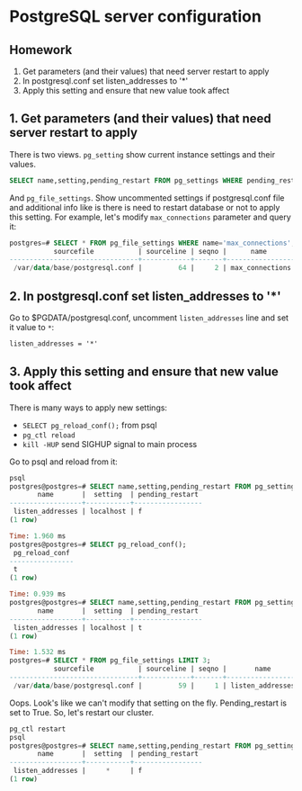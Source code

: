 # PostgreSQL server configuration

## Homework

1. Get parameters (and their values) that need server restart to apply
2. In postgresql.conf set listen_addresses to '*'
3. Apply this setting and ensure that new value took affect

## 1. Get parameters (and their values) that need server restart to apply

There is two views. `pg_setting` show current instance settings and their values.

```sql
SELECT name,setting,pending_restart FROM pg_settings WHERE pending_restart='t';
```

And `pg_file_settings`. Show uncommented settings if postgresql.conf file and additional info like
is there is need to restart database or not to apply this setting. For example, let's modify
`max_connections` parameter and query it:

```sql
postgres=# SELECT * FROM pg_file_settings WHERE name='max_connections';
           sourcefile           | sourceline | seqno |      name       | setting | applied |            error
--------------------------------+------------+-------+-----------------+---------+---------+------------------------------
 /var/data/base/postgresql.conf |         64 |     2 | max_connections | 101     | f       | setting could not be applied
```

## 2. In postgresql.conf set listen_addresses to '*'

Go to $PGDATA/postgresql.conf, uncomment `listen_addresses` line and set it value to `*`:

```md
listen_addresses = '*'
```

## 3. Apply this setting and ensure that new value took affect

There is many ways to apply new settings:

- `SELECT pg_reload_conf();` from psql
- `pg_ctl reload`
- `kill -HUP` send SIGHUP signal to main process

Go to psql and reload from it:

```sql
psql
postgres@postgres=# SELECT name,setting,pending_restart FROM pg_settings WHERE name='listen_addresses';
       name       |  setting  | pending_restart
------------------+-----------+-----------------
 listen_addresses | localhost | f
(1 row)

Time: 1.960 ms
postgres@postgres=# SELECT pg_reload_conf();
 pg_reload_conf
----------------
 t
(1 row)

Time: 0.939 ms
postgres@postgres=# SELECT name,setting,pending_restart FROM pg_settings WHERE name='listen_addresses';
       name       |  setting  | pending_restart
------------------+-----------+-----------------
 listen_addresses | localhost | t
(1 row)

Time: 1.532 ms
postgres=# SELECT * FROM pg_file_settings LIMIT 3;
           sourcefile           | sourceline | seqno |       name       | setting | applied |            error
--------------------------------+------------+-------+------------------+---------+---------+------------------------------
 /var/data/base/postgresql.conf |         59 |     1 | listen_addresses | *       | f       | setting could not be applied
```

Oops. Look's like we can't modify that setting on the fly. Pending_restart is set to True. So, let's restart our cluster.

```sql
pg_ctl restart
psql
postgres@postgres=# SELECT name,setting,pending_restart FROM pg_settings WHERE name='listen_addresses';
       name       |  setting  | pending_restart
------------------+-----------+-----------------
 listen_addresses |     *     | f
(1 row)
```
